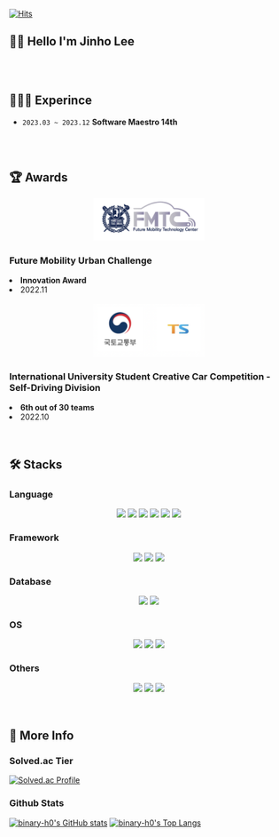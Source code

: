 [![Hits](https://hits.seeyoufarm.com/api/count/incr/badge.svg?url=https%3A%2F%2Fgithub.com%2Fbinary-h0%2Fhit-counter&count_bg=%2379C83D&title_bg=%23555555&icon=&icon_color=%23CD2828&title=Hits&edge_flat=false)](https://hits.seeyoufarm.com)

<h2> 👋🏻 Hello I'm Jinho Lee </h2>

<br/><br/><h2> 🧑🏻‍💻 Experince </h2>

- `2023.03 ~ 2023.12` **Software Maestro 14th**

<br/><br/><h2> 🏆 Awards </h2>

<div align=center>
    <div>
        <img src="./img/fmtc.png" alt="FMTC" width=200px>
        <div align=left>
            <h3><strong>Future Mobility Urban Challenge</strong></h3>
            <li><strong>Innovation Award</strong></li>
            <li>2022.11</li>
        </div>
    </div>
    <br/>
    <div>
        <img src="./img/iscc.png" alt="ISCC" width=200px>
        <div align=left>
            <h3><strong>International University Student Creative Car Competition - Self-Driving Division</strong></h3>
            <li><strong>6th out of 30 teams</strong></li>
            <li>2022.10</li>
        </div>
    </div>
    
</div>
<br/><br/><h2> 🛠️ Stacks </h2>

### Language

<div align=center>
    <img src="https://img.shields.io/badge/Python-14354C?style=for-the-badge&logo=python&logoColor=white"/>
    <img src="https://img.shields.io/badge/C-00599C?style=for-the-badge&logo=c&logoColor=white"/>
    <img src="https://img.shields.io/badge/C%2B%2B-00599C?style=for-the-badge&logo=c%2B%2B&logoColor=white"/>
    <img src="https://img.shields.io/badge/Java-ED8B00?style=for-the-badge&logo=openjdk&logoColor=white"/>
    <img src="https://img.shields.io/badge/Go-00ADD8?style=for-the-badge&logo=go&logoColor=white"/>
    <img src="https://img.shields.io/badge/Rust-000000?style=for-the-badge&logo=rust&logoColor=white"/>
</div>

### Framework

<div align=center>
    <img src="https://img.shields.io/badge/Spring-6DB33F?style=for-the-badge&logo=spring&logoColor=white"/>
    <img src="https://img.shields.io/badge/Django-092E20?style=for-the-badge&logo=django&logoColor=white"/>
    <img src="https://img.shields.io/badge/Flutter-02569B?style=for-the-badge&logo=flutter&logoColor=white"/>
</div>

### Database

<div align=center>
    <img src="https://img.shields.io/badge/MySQL-00000F?style=for-the-badge&logo=mysql&logoColor=white"/>
    <img src="https://img.shields.io/badge/redis-%23DD0031.svg?&style=for-the-badge&logo=redis&logoColor=white"/>
</div>

### OS

<div align=center>
    <img src="https://img.shields.io/badge/Debian-A81D33?style=for-the-badge&logo=debian&logoColor=white"/>
    <img src="https://img.shields.io/badge/Ubuntu-E95420?style=for-the-badge&logo=ubuntu&logoColor=white"/>
    <img src="https://img.shields.io/badge/Linux-FCC624?style=for-the-badge&logo=linux&logoColor=black"/>
</div>

### Others

<div align=center>
    <img src="https://img.shields.io/badge/HTML5-E34F26?style=for-the-badge&logo=html5&logoColor=white"/>
    <img src="https://img.shields.io/badge/CSS3-1572B6?style=for-the-badge&logo=css3&logoColor=white"/>
    <img src="https://img.shields.io/badge/Amazon_AWS-232F3E?style=for-the-badge&logo=amazon-aws&logoColor=white"/>
</div>
<br/><br/><h2> 📝 More Info </h2>

### Solved.ac Tier

[![Solved.ac Profile](http://mazassumnida.wtf/api/v2/generate_badge?boj=piggyda12)](https://solved.ac/piggyda12/)

### Github Stats

[![binary-h0's GitHub stats](https://github-readme-stats.vercel.app/api?username=binary-h0&count_private=true&show_icons=true&bg_color=0,CDF0EA,F9F9F9,F7DBF0,BEAEE2)](https://github.com/anuraghazra/github-readme-stats)
[![binary-h0's Top Langs](https://github-readme-stats.vercel.app/api/top-langs/?username=binary-h0&layout=compact&bg_color=0,CDF0EA,F9F9F9,F7DBF0,BEAEE2)](https://github.com/anuraghazra/github-readme-stats)
